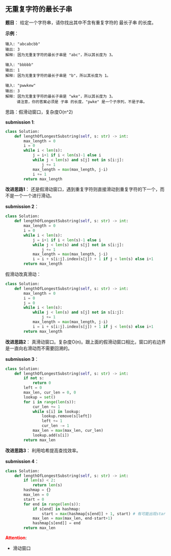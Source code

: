 ## 无重复字符的最长子串
**题目**：
给定一个字符串，请你找出其中不含有重复字符的 最长子串 的长度。

**示例**：
```
输入: "abcabcbb"
输出: 3 
解释: 因为无重复字符的最长子串是 "abc"，所以其长度为 3。
```
```
输入: "bbbbb"
输出: 1
解释: 因为无重复字符的最长子串是 "b"，所以其长度为 1。
```
```
输入: "pwwkew"
输出: 3
解释: 因为无重复字符的最长子串是 "wke"，所以其长度为 3。
     请注意，你的答案必须是 子串 的长度，"pwke" 是一个子序列，不是子串。
```

思路：假滑动窗口，复杂度O(n^2)

**submission 1**:
```python
class Solution:
    def lengthOfLongestSubstring(self, s: str) -> int:
        max_length = 0
        i = 0
        while i < len(s):
            j = i+1 if i < len(s)-1 else i
            while j < len(s) and s[j] not in s[i:j]:
                j += 1
            max_length = max(max_length, j-i)
            i += 1
        return max_length
```


**改进思路1**：
还是假滑动窗口，遇到重复字符则直接滑动到重复字符的下一个，而不是一个一个进行滑动。

**submission 2**：
```python
class Solution:
    def lengthOfLongestSubstring(self, s: str) -> int:
        max_length = 0
        i = 0
        while i < len(s):
            j = i+1 if i < len(s)-1 else i
            while j < len(s) and s[j] not in s[i:j]:
                j += 1
            max_length = max(max_length, j-i)
            i = i + s[i:j].index(s[j]) + 1 if j < len(s) else i+1
        return max_length
```

假滑动改真滑动：
```python
class Solution:
    def lengthOfLongestSubstring(self, s: str) -> int:
        max_length = 0
        i = 0
        j = 0
        while i < len(s):
            while j < len(s) and s[j] not in s[i:j]:
                j += 1
            max_length = max(max_length, j-i)
            i = i + s[i:j].index(s[j]) + 1 if j < len(s) else i+1
        return max_length
```

**改进思路2**：
真滑动窗口。复杂度O(n)。跟上面的假滑动窗口相比，窗口的右边界是一直向右滑动而不需要回溯的。

**submission 3**：
```python
class Solution:
    def lengthOfLongestSubstring(self, s: str) -> int:
        if not s:
            return 0
        left = 0
        max_len, cur_len = 0, 0
        lookup = set()
        for i in range(len(s)):
            cur_len += 1
            while s[i] in lookup:
                lookup.remove(s[left])
                left += 1
                cur_len -= 1
            max_len = max(max_len, cur_len)
            lookup.add(s[i])
        return max_len
```


**改进思路3**：
利用哈希提高查找效率。

**submission 4**：
```python
class Solution:
    def lengthOfLongestSubstring(self, s: str) -> int:
        if len(s) < 2:
            return len(s)
        hashmap = {}
        max_len = 0
        start = 0
        for end in range(len(s)):
            if s[end] in hashmap:
                start = max(hashmap[s[end]] + 1, start) # 有可能出现start之前出现过的字符，此时不算重复，start不需要修改
            max_len = max(max_len, end-start+1)
            hashmap[s[end]] = end
        return max_len
```


<font color="#FF0000">**Attention**</font>:

- 滑动窗口
